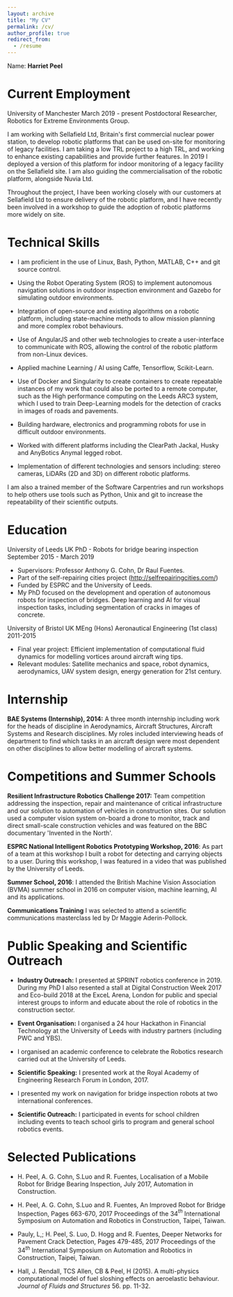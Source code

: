 ```yaml
---
layout: archive
title: "My CV"
permalink: /cv/
author_profile: true
redirect_from:
  - /resume
---
```


Name: **Harriet Peel**


Current Employment
====
University of Manchester      March 2019 - present
Postdoctoral Researcher, Robotics for Extreme Environments Group.

I am working with Sellafield Ltd, Britain's first commercial nuclear power station, to develop robotic platforms that can be used on-site for monitoring of legacy facilities. I am taking a low TRL project to a high TRL, and working to enhance existing capabilities and provide further features. In 2019 I deployed a version of this platform for indoor monitoring of a legacy facility on the Sellafield site. I am also guiding the commercialisation of the robotic platform, alongside Nuvia Ltd.

Throughout the project, I have been working closely with our customers at Sellafield Ltd to ensure delivery of the robotic platform, and I have recently been involved in a workshop to guide the adoption of robotic platforms more widely on site.

Technical Skills
===
-   I am proficient in the use of Linux, Bash, Python, MATLAB, C++ and git
    source control. 

-   Using the Robot Operating System (ROS) to implement autonomous
    navigation solutions in outdoor inspection environment and Gazebo
    for simulating outdoor environments.

-   Integration of open-source and existing algorithms on a robotic platform, including 
    state-machine methods to allow mission planning and more complex robot behaviours.

-   Use of AngularJS and other web technologies to create a user-interface to communicate
    with ROS, allowing the control of the robotic platform from non-Linux devices.

-   Applied machine Learning / AI using Caffe, Tensorflow, Scikit-Learn.

-   Use of Docker and Singularity to create containers to create repeatable
    instances of my work that could also be ported to a remote computer, such as the 
    High performance computing on the Leeds ARC3 system, which I used to train 
    Deep-Learning models for the detection of cracks in images of roads and pavements.

-   Building hardware, electronics and programming robots for use in
    difficult outdoor environments.

-   Worked with different platforms including the ClearPath Jackal, Husky and AnyBotics 
    Anymal legged robot.

-   Implementation of different technologies and sensors including:
    stereo cameras, LiDARs (2D and 3D) on different robotic platforms.

I am also a trained member of the Software Carpentries and run workshops
to help others use tools such as Python, Unix and git to increase the
repeatability of their scientific outputs.

Education
====

University of Leeds                                              UK
PhD - Robots for bridge bearing inspection     September 2015 - March 2019
- Supervisors: Professor Anthony G. Cohn, Dr Raul Fuentes.
- Part of the self-repairing cities project (http://selfrepairingcities.com/)
- Funded by ESPRC and the University of Leeds.
- My PhD focused on the development and operation of autonomous robots for
inspection of bridges. Deep learning and AI for visual inspection tasks, including
    segmentation of cracks in images of concrete.

University of Bristol                                       UK
MEng (Hons) Aeronautical Engineering (1st class)     2011-2015
- Final year project: Efficient implementation of computational fluid dynamics for modelling vortices around aircraft wing tips.
-   Relevant modules: Satellite mechanics and space, robot dynamics, aerodynamics, UAV system design, energy generation for 21st century.

Internship 
========

**BAE Systems (Internship), 2014:** A three month internship including
work for the heads of discipline in Aerodynamics, Aircraft Structures,
Aircraft Systems and Research disciplines. My roles included
interviewing heads of department to find which tasks in an aircraft
design were most dependent on other disciplines to allow better
modelling of aircraft systems.

Competitions and Summer Schools
==========

**Resilient Infrastructure Robotics Challenge 2017:** Team competition
addressing the inspection, repair and maintenance of critical
infrastructure and our solution to automation of vehicles in
construction sites. Our solution used a computer vision system on-board
a drone to monitor, track and direct small-scale construction vehicles
and was featured on the BBC documentary 'Invented in the North'.

**ESPRC National Intelligent Robotics Prototyping Workshop, 2016**: As
part of a team at this workshop I built a robot for detecting and
carrying objects to a user. During this workshop, I was featured in a
video that was published by the University of Leeds.

**Summer School, 2016**: I attended the British Machine Vision
Association (BVMA) summer school in 2016 on computer vision, machine
learning, AI and its applications.

**Communications Training** I was selected to attend a scientific
communications masterclass led by Dr Maggie Aderin-Pollock.

Public Speaking and Scientific Outreach
========
-   **Industry Outreach:** I presented at SPRINT robotics conference in 2019.
    During my PhD I also resented a stall at Digital Construction
    Week 2017 and Eco-build 2018 at the ExceL Arena, London for public
    and special interest groups to inform and educate about the role of
    robotics in the construction sector.

-   **Event Organisation:** I organised a 24 hour Hackathon in Financial
    Technology at the University of Leeds with industry partners
    (including PWC and YBS).

-   I organised an academic conference to celebrate the Robotics research
    carried out at the University of Leeds.

-   **Scientific Speaking:** I presented work at the Royal Academy of
    Engineering Research Forum in London, 2017.

-   I presented my work on navigation for bridge inspection robots at two
    international conferences.

-   **Scientific Outreach:** I participated in events for school
    children including events to teach school girls to program and
    general school robotics events.

Selected Publications
===========

-   H. Peel, A. G. Cohn, S.Luo and R. Fuentes, Localisation of a Mobile
    Robot for Bridge Bearing Inspection, July 2017, Automation in
    Construction.

-   H. Peel, A. G. Cohn, S.Luo and R. Fuentes, An Improved Robot for
    Bridge Inspection, Pages 663-670, 2017 Proceedings of the 34$^{th}$
    International Symposium on Automation and Robotics in Construction,
    Taipei, Taiwan.

-   Pauly, L,; H. Peel, S. Luo, D. Hogg and R. Fuentes, Deeper Networks
    for Pavement Crack Detection, Pages 479-485, 2017 Proceedings of the
    34$^{th}$ International Symposium on Automation and Robotics in
    Construction, Taipei, Taiwan.

-   Hall, J. Rendall, TCS Allen, CB & Peel, H (2015). A multi-physics
    computational model of fuel sloshing effects on aeroelastic
    behaviour. *Journal of Fluids and Structures* 56. pp. 11-32.

